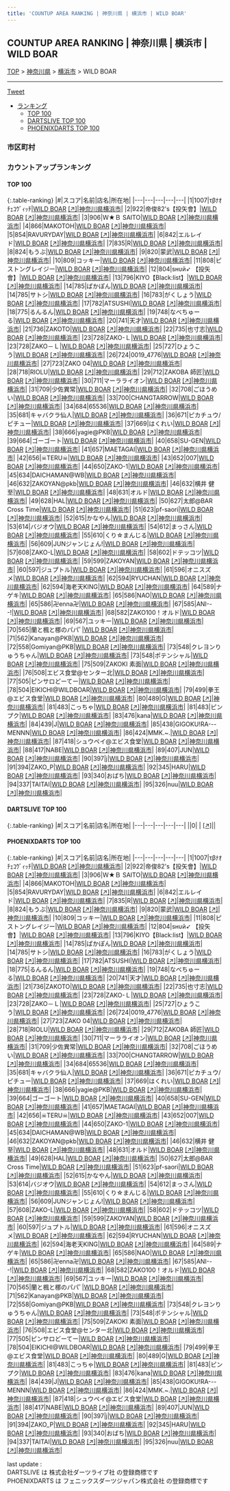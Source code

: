 ```yaml
---
title: 'COUNTUP AREA RANKING | 神奈川県 | 横浜市 | WILD BOAR'
---
```

## COUNTUP AREA RANKING | 神奈川県 | 横浜市 | WILD BOAR

[TOP](/darts/rank/) > [神奈川県](/darts/rank/神奈川県/) > [横浜市](/darts/rank/神奈川県/横浜市/) > WILD BOAR

___

<a href="https://twitter.com/share?ref_src=twsrc%5Etfw" data-text="COUNTUP AREA RANKING | 神奈川県横浜市WILD BOAR" class="twitter-share-button" data-hashtags="DARTSLIVE,PHOENIXDARTS,darts,ダーツ" data-show-count="false">Tweet</a>

* [ランキング](#カウントアップランキング)
    * [TOP 100](#top-100)
    * [DARTSLIVE TOP 100](#dartslive-top-100)
    * [PHOENIXDARTS TOP 100](#phoenixdarts-top-100)

### 市区町村

<ul>

</ul>

### カウントアップランキング

#### TOP 100



{:.table-ranking}
|#|スコア|名前|店名|所在地|
|---|---|---|---|---|
|1|1007|<span class="rank-name-pd">τβﾅｵﾁｪｺｳﾞｨｯﾁ</span>|<a href="/darts/rank/shops/9605.html">WILD BOAR</a> <a href="https://vs.phoenixdarts.com/jp/shop/shopDetailInfo/s_9605?s_seq=9605">[↗]</a>|<a href="/darts/rank/神奈川県/横浜市">神奈川県横浜市</a>|
|2|922|<span class="rank-name-pd">帝俊82&#x27;s【投矢會】</span>|<a href="/darts/rank/shops/9605.html">WILD BOAR</a> <a href="https://vs.phoenixdarts.com/jp/shop/shopDetailInfo/s_9605?s_seq=9605">[↗]</a>|<a href="/darts/rank/神奈川県/横浜市">神奈川県横浜市</a>|
|3|906|<span class="rank-name-pd">Ｗ★Ｂ   SAITO</span>|<a href="/darts/rank/shops/9605.html">WILD BOAR</a> <a href="https://vs.phoenixdarts.com/jp/shop/shopDetailInfo/s_9605?s_seq=9605">[↗]</a>|<a href="/darts/rank/神奈川県/横浜市">神奈川県横浜市</a>|
|4|866|<span class="rank-name-pd">MAKOTOH</span>|<a href="/darts/rank/shops/9605.html">WILD BOAR</a> <a href="https://vs.phoenixdarts.com/jp/shop/shopDetailInfo/s_9605?s_seq=9605">[↗]</a>|<a href="/darts/rank/神奈川県/横浜市">神奈川県横浜市</a>|
|5|854|<span class="rank-name-pd">RAVURYDAY</span>|<a href="/darts/rank/shops/9605.html">WILD BOAR</a> <a href="https://vs.phoenixdarts.com/jp/shop/shopDetailInfo/s_9605?s_seq=9605">[↗]</a>|<a href="/darts/rank/神奈川県/横浜市">神奈川県横浜市</a>|
|6|842|<span class="rank-name-pd">エルレイド</span>|<a href="/darts/rank/shops/9605.html">WILD BOAR</a> <a href="https://vs.phoenixdarts.com/jp/shop/shopDetailInfo/s_9605?s_seq=9605">[↗]</a>|<a href="/darts/rank/神奈川県/横浜市">神奈川県横浜市</a>|
|7|835|<span class="rank-name-pd">R</span>|<a href="/darts/rank/shops/9605.html">WILD BOAR</a> <a href="https://vs.phoenixdarts.com/jp/shop/shopDetailInfo/s_9605?s_seq=9605">[↗]</a>|<a href="/darts/rank/神奈川県/横浜市">神奈川県横浜市</a>|
|8|824|<span class="rank-name-pd">もうぶ</span>|<a href="/darts/rank/shops/9605.html">WILD BOAR</a> <a href="https://vs.phoenixdarts.com/jp/shop/shopDetailInfo/s_9605?s_seq=9605">[↗]</a>|<a href="/darts/rank/神奈川県/横浜市">神奈川県横浜市</a>|
|9|820|<span class="rank-name-pd">蒙武</span>|<a href="/darts/rank/shops/9605.html">WILD BOAR</a> <a href="https://vs.phoenixdarts.com/jp/shop/shopDetailInfo/s_9605?s_seq=9605">[↗]</a>|<a href="/darts/rank/神奈川県/横浜市">神奈川県横浜市</a>|
|10|809|<span class="rank-name-pd">コッキー</span>|<a href="/darts/rank/shops/9605.html">WILD BOAR</a> <a href="https://vs.phoenixdarts.com/jp/shop/shopDetailInfo/s_9605?s_seq=9605">[↗]</a>|<a href="/darts/rank/神奈川県/横浜市">神奈川県横浜市</a>|
|11|808|<span class="rank-name-pd">ピストングレイジー</span>|<a href="/darts/rank/shops/9605.html">WILD BOAR</a> <a href="https://vs.phoenixdarts.com/jp/shop/shopDetailInfo/s_9605?s_seq=9605">[↗]</a>|<a href="/darts/rank/神奈川県/横浜市">神奈川県横浜市</a>|
|12|804|<span class="rank-name-pd">sнυй➶ 【投矢會】</span>|<a href="/darts/rank/shops/9605.html">WILD BOAR</a> <a href="https://vs.phoenixdarts.com/jp/shop/shopDetailInfo/s_9605?s_seq=9605">[↗]</a>|<a href="/darts/rank/神奈川県/横浜市">神奈川県横浜市</a>|
|13|796|<span class="rank-name-pd">KIYO【Black:list】</span>|<a href="/darts/rank/shops/9605.html">WILD BOAR</a> <a href="https://vs.phoenixdarts.com/jp/shop/shopDetailInfo/s_9605?s_seq=9605">[↗]</a>|<a href="/darts/rank/神奈川県/横浜市">神奈川県横浜市</a>|
|14|785|<span class="rank-name-pd">ぱかぽん</span>|<a href="/darts/rank/shops/9605.html">WILD BOAR</a> <a href="https://vs.phoenixdarts.com/jp/shop/shopDetailInfo/s_9605?s_seq=9605">[↗]</a>|<a href="/darts/rank/神奈川県/横浜市">神奈川県横浜市</a>|
|14|785|<span class="rank-name-pd">サトシ</span>|<a href="/darts/rank/shops/9605.html">WILD BOAR</a> <a href="https://vs.phoenixdarts.com/jp/shop/shopDetailInfo/s_9605?s_seq=9605">[↗]</a>|<a href="/darts/rank/神奈川県/横浜市">神奈川県横浜市</a>|
|16|783|<span class="rank-name-pd">がくしょう</span>|<a href="/darts/rank/shops/9605.html">WILD BOAR</a> <a href="https://vs.phoenixdarts.com/jp/shop/shopDetailInfo/s_9605?s_seq=9605">[↗]</a>|<a href="/darts/rank/神奈川県/横浜市">神奈川県横浜市</a>|
|17|782|<span class="rank-name-pd">ATSUSHI</span>|<a href="/darts/rank/shops/9605.html">WILD BOAR</a> <a href="https://vs.phoenixdarts.com/jp/shop/shopDetailInfo/s_9605?s_seq=9605">[↗]</a>|<a href="/darts/rank/神奈川県/横浜市">神奈川県横浜市</a>|
|18|775|<span class="rank-name-pd">るんるん</span>|<a href="/darts/rank/shops/9605.html">WILD BOAR</a> <a href="https://vs.phoenixdarts.com/jp/shop/shopDetailInfo/s_9605?s_seq=9605">[↗]</a>|<a href="/darts/rank/神奈川県/横浜市">神奈川県横浜市</a>|
|19|748|<span class="rank-name-pd">なべちゅーる</span>|<a href="/darts/rank/shops/9605.html">WILD BOAR</a> <a href="https://vs.phoenixdarts.com/jp/shop/shopDetailInfo/s_9605?s_seq=9605">[↗]</a>|<a href="/darts/rank/神奈川県/横浜市">神奈川県横浜市</a>|
|20|741|<span class="rank-name-pd">天才</span>|<a href="/darts/rank/shops/9605.html">WILD BOAR</a> <a href="https://vs.phoenixdarts.com/jp/shop/shopDetailInfo/s_9605?s_seq=9605">[↗]</a>|<a href="/darts/rank/神奈川県/横浜市">神奈川県横浜市</a>|
|21|736|<span class="rank-name-pd">ZAKOTO</span>|<a href="/darts/rank/shops/9605.html">WILD BOAR</a> <a href="https://vs.phoenixdarts.com/jp/shop/shopDetailInfo/s_9605?s_seq=9605">[↗]</a>|<a href="/darts/rank/神奈川県/横浜市">神奈川県横浜市</a>|
|22|735|<span class="rank-name-pd">也寸志</span>|<a href="/darts/rank/shops/9605.html">WILD BOAR</a> <a href="https://vs.phoenixdarts.com/jp/shop/shopDetailInfo/s_9605?s_seq=9605">[↗]</a>|<a href="/darts/rank/神奈川県/横浜市">神奈川県横浜市</a>|
|23|728|<span class="rank-name-pd">ZAKO-Ｌ</span>|<a href="/darts/rank/shops/9605.html">WILD BOAR</a> <a href="https://vs.phoenixdarts.com/jp/shop/shopDetailInfo/s_9605?s_seq=9605">[↗]</a>|<a href="/darts/rank/神奈川県/横浜市">神奈川県横浜市</a>|
|23|728|<span class="rank-name-pd">ZAKO－Ｌ</span>|<a href="/darts/rank/shops/9605.html">WILD BOAR</a> <a href="https://vs.phoenixdarts.com/jp/shop/shopDetailInfo/s_9605?s_seq=9605">[↗]</a>|<a href="/darts/rank/神奈川県/横浜市">神奈川県横浜市</a>|
|25|727|<span class="rank-name-pd">ひょうこう</span>|<a href="/darts/rank/shops/9605.html">WILD BOAR</a> <a href="https://vs.phoenixdarts.com/jp/shop/shopDetailInfo/s_9605?s_seq=9605">[↗]</a>|<a href="/darts/rank/神奈川県/横浜市">神奈川県横浜市</a>|
|26|724|<span class="rank-name-pd">0019_4776</span>|<a href="/darts/rank/shops/9605.html">WILD BOAR</a> <a href="https://vs.phoenixdarts.com/jp/shop/shopDetailInfo/s_9605?s_seq=9605">[↗]</a>|<a href="/darts/rank/神奈川県/横浜市">神奈川県横浜市</a>|
|27|723|<span class="rank-name-pd">ZAKO 04</span>|<a href="/darts/rank/shops/9605.html">WILD BOAR</a> <a href="https://vs.phoenixdarts.com/jp/shop/shopDetailInfo/s_9605?s_seq=9605">[↗]</a>|<a href="/darts/rank/神奈川県/横浜市">神奈川県横浜市</a>|
|28|718|<span class="rank-name-pd">RIOLU</span>|<a href="/darts/rank/shops/9605.html">WILD BOAR</a> <a href="https://vs.phoenixdarts.com/jp/shop/shopDetailInfo/s_9605?s_seq=9605">[↗]</a>|<a href="/darts/rank/神奈川県/横浜市">神奈川県横浜市</a>|
|29|712|<span class="rank-name-pd">ZAKOBA 師匠</span>|<a href="/darts/rank/shops/9605.html">WILD BOAR</a> <a href="https://vs.phoenixdarts.com/jp/shop/shopDetailInfo/s_9605?s_seq=9605">[↗]</a>|<a href="/darts/rank/神奈川県/横浜市">神奈川県横浜市</a>|
|30|711|<span class="rank-name-pd">マーラライオン</span>|<a href="/darts/rank/shops/9605.html">WILD BOAR</a> <a href="https://vs.phoenixdarts.com/jp/shop/shopDetailInfo/s_9605?s_seq=9605">[↗]</a>|<a href="/darts/rank/神奈川県/横浜市">神奈川県横浜市</a>|
|31|709|<span class="rank-name-pd">少佐異常</span>|<a href="/darts/rank/shops/9605.html">WILD BOAR</a> <a href="https://vs.phoenixdarts.com/jp/shop/shopDetailInfo/s_9605?s_seq=9605">[↗]</a>|<a href="/darts/rank/神奈川県/横浜市">神奈川県横浜市</a>|
|32|708|<span class="rank-name-pd">ごほうめい</span>|<a href="/darts/rank/shops/9605.html">WILD BOAR</a> <a href="https://vs.phoenixdarts.com/jp/shop/shopDetailInfo/s_9605?s_seq=9605">[↗]</a>|<a href="/darts/rank/神奈川県/横浜市">神奈川県横浜市</a>|
|33|700|<span class="rank-name-pd">CHANGTARROW</span>|<a href="/darts/rank/shops/9605.html">WILD BOAR</a> <a href="https://vs.phoenixdarts.com/jp/shop/shopDetailInfo/s_9605?s_seq=9605">[↗]</a>|<a href="/darts/rank/神奈川県/横浜市">神奈川県横浜市</a>|
|34|684|<span class="rank-name-pd">65536</span>|<a href="/darts/rank/shops/9605.html">WILD BOAR</a> <a href="https://vs.phoenixdarts.com/jp/shop/shopDetailInfo/s_9605?s_seq=9605">[↗]</a>|<a href="/darts/rank/神奈川県/横浜市">神奈川県横浜市</a>|
|35|681|<span class="rank-name-pd">キャバクラ仙人</span>|<a href="/darts/rank/shops/9605.html">WILD BOAR</a> <a href="https://vs.phoenixdarts.com/jp/shop/shopDetailInfo/s_9605?s_seq=9605">[↗]</a>|<a href="/darts/rank/神奈川県/横浜市">神奈川県横浜市</a>|
|36|671|<span class="rank-name-pd">ピカチュウ/ピチュー</span>|<a href="/darts/rank/shops/9605.html">WILD BOAR</a> <a href="https://vs.phoenixdarts.com/jp/shop/shopDetailInfo/s_9605?s_seq=9605">[↗]</a>|<a href="/darts/rank/神奈川県/横浜市">神奈川県横浜市</a>|
|37|669|<span class="rank-name-pd">はくれい</span>|<a href="/darts/rank/shops/9605.html">WILD BOAR</a> <a href="https://vs.phoenixdarts.com/jp/shop/shopDetailInfo/s_9605?s_seq=9605">[↗]</a>|<a href="/darts/rank/神奈川県/横浜市">神奈川県横浜市</a>|
|38|666|<span class="rank-name-pd">yagie@PKB</span>|<a href="/darts/rank/shops/9605.html">WILD BOAR</a> <a href="https://vs.phoenixdarts.com/jp/shop/shopDetailInfo/s_9605?s_seq=9605">[↗]</a>|<a href="/darts/rank/神奈川県/横浜市">神奈川県横浜市</a>|
|39|664|<span class="rank-name-pd">ゴーゴート</span>|<a href="/darts/rank/shops/9605.html">WILD BOAR</a> <a href="https://vs.phoenixdarts.com/jp/shop/shopDetailInfo/s_9605?s_seq=9605">[↗]</a>|<a href="/darts/rank/神奈川県/横浜市">神奈川県横浜市</a>|
|40|658|<span class="rank-name-pd">SU-GEN</span>|<a href="/darts/rank/shops/9605.html">WILD BOAR</a> <a href="https://vs.phoenixdarts.com/jp/shop/shopDetailInfo/s_9605?s_seq=9605">[↗]</a>|<a href="/darts/rank/神奈川県/横浜市">神奈川県横浜市</a>|
|41|657|<span class="rank-name-pd">MAETAGAI</span>|<a href="/darts/rank/shops/9605.html">WILD BOAR</a> <a href="https://vs.phoenixdarts.com/jp/shop/shopDetailInfo/s_9605?s_seq=9605">[↗]</a>|<a href="/darts/rank/神奈川県/横浜市">神奈川県横浜市</a>|
|42|656|<span class="rank-name-pd">☠TERU☠</span>|<a href="/darts/rank/shops/9605.html">WILD BOAR</a> <a href="https://vs.phoenixdarts.com/jp/shop/shopDetailInfo/s_9605?s_seq=9605">[↗]</a>|<a href="/darts/rank/神奈川県/横浜市">神奈川県横浜市</a>|
|43|652|<span class="rank-name-pd">007</span>|<a href="/darts/rank/shops/9605.html">WILD BOAR</a> <a href="https://vs.phoenixdarts.com/jp/shop/shopDetailInfo/s_9605?s_seq=9605">[↗]</a>|<a href="/darts/rank/神奈川県/横浜市">神奈川県横浜市</a>|
|44|650|<span class="rank-name-pd">ZAKO-1</span>|<a href="/darts/rank/shops/9605.html">WILD BOAR</a> <a href="https://vs.phoenixdarts.com/jp/shop/shopDetailInfo/s_9605?s_seq=9605">[↗]</a>|<a href="/darts/rank/神奈川県/横浜市">神奈川県横浜市</a>|
|45|634|<span class="rank-name-pd">DAICHAMAN@WB</span>|<a href="/darts/rank/shops/9605.html">WILD BOAR</a> <a href="https://vs.phoenixdarts.com/jp/shop/shopDetailInfo/s_9605?s_seq=9605">[↗]</a>|<a href="/darts/rank/神奈川県/横浜市">神奈川県横浜市</a>|
|46|632|<span class="rank-name-pd">ZAKOYAN@pkb</span>|<a href="/darts/rank/shops/9605.html">WILD BOAR</a> <a href="https://vs.phoenixdarts.com/jp/shop/shopDetailInfo/s_9605?s_seq=9605">[↗]</a>|<a href="/darts/rank/神奈川県/横浜市">神奈川県横浜市</a>|
|46|632|<span class="rank-name-pd"><span class="pro-icon-pd"></span>横井 健至</span>|<a href="/darts/rank/shops/9605.html">WILD BOAR</a> <a href="https://vs.phoenixdarts.com/jp/shop/shopDetailInfo/s_9605?s_seq=9605">[↗]</a>|<a href="/darts/rank/神奈川県/横浜市">神奈川県横浜市</a>|
|48|631|<span class="rank-name-pd">オルド</span>|<a href="/darts/rank/shops/9605.html">WILD BOAR</a> <a href="https://vs.phoenixdarts.com/jp/shop/shopDetailInfo/s_9605?s_seq=9605">[↗]</a>|<a href="/darts/rank/神奈川県/横浜市">神奈川県横浜市</a>|
|49|628|<span class="rank-name-pd">HAL</span>|<a href="/darts/rank/shops/9605.html">WILD BOAR</a> <a href="https://vs.phoenixdarts.com/jp/shop/shopDetailInfo/s_9605?s_seq=9605">[↗]</a>|<a href="/darts/rank/神奈川県/横浜市">神奈川県横浜市</a>|
|50|627|<span class="rank-name-pd">太郎@BAR Cross Time</span>|<a href="/darts/rank/shops/9605.html">WILD BOAR</a> <a href="https://vs.phoenixdarts.com/jp/shop/shopDetailInfo/s_9605?s_seq=9605">[↗]</a>|<a href="/darts/rank/神奈川県/横浜市">神奈川県横浜市</a>|
|51|623|<span class="rank-name-pd">pf-saori</span>|<a href="/darts/rank/shops/9605.html">WILD BOAR</a> <a href="https://vs.phoenixdarts.com/jp/shop/shopDetailInfo/s_9605?s_seq=9605">[↗]</a>|<a href="/darts/rank/神奈川県/横浜市">神奈川県横浜市</a>|
|52|615|<span class="rank-name-pd">かなやん</span>|<a href="/darts/rank/shops/9605.html">WILD BOAR</a> <a href="https://vs.phoenixdarts.com/jp/shop/shopDetailInfo/s_9605?s_seq=9605">[↗]</a>|<a href="/darts/rank/神奈川県/横浜市">神奈川県横浜市</a>|
|53|614|<span class="rank-name-pd">バジオウ</span>|<a href="/darts/rank/shops/9605.html">WILD BOAR</a> <a href="https://vs.phoenixdarts.com/jp/shop/shopDetailInfo/s_9605?s_seq=9605">[↗]</a>|<a href="/darts/rank/神奈川県/横浜市">神奈川県横浜市</a>|
|54|612|<span class="rank-name-pd">まっさん</span>|<a href="/darts/rank/shops/9605.html">WILD BOAR</a> <a href="https://vs.phoenixdarts.com/jp/shop/shopDetailInfo/s_9605?s_seq=9605">[↗]</a>|<a href="/darts/rank/神奈川県/横浜市">神奈川県横浜市</a>|
|55|610|<span class="rank-name-pd">くり☆まんじる</span>|<a href="/darts/rank/shops/9605.html">WILD BOAR</a> <a href="https://vs.phoenixdarts.com/jp/shop/shopDetailInfo/s_9605?s_seq=9605">[↗]</a>|<a href="/darts/rank/神奈川県/横浜市">神奈川県横浜市</a>|
|56|609|<span class="rank-name-pd">JUNジャンじょん!</span>|<a href="/darts/rank/shops/9605.html">WILD BOAR</a> <a href="https://vs.phoenixdarts.com/jp/shop/shopDetailInfo/s_9605?s_seq=9605">[↗]</a>|<a href="/darts/rank/神奈川県/横浜市">神奈川県横浜市</a>|
|57|608|<span class="rank-name-pd">ZAKO-L</span>|<a href="/darts/rank/shops/9605.html">WILD BOAR</a> <a href="https://vs.phoenixdarts.com/jp/shop/shopDetailInfo/s_9605?s_seq=9605">[↗]</a>|<a href="/darts/rank/神奈川県/横浜市">神奈川県横浜市</a>|
|58|602|<span class="rank-name-pd">ドテッコツ</span>|<a href="/darts/rank/shops/9605.html">WILD BOAR</a> <a href="https://vs.phoenixdarts.com/jp/shop/shopDetailInfo/s_9605?s_seq=9605">[↗]</a>|<a href="/darts/rank/神奈川県/横浜市">神奈川県横浜市</a>|
|59|599|<span class="rank-name-pd">ZAKOYAN</span>|<a href="/darts/rank/shops/9605.html">WILD BOAR</a> <a href="https://vs.phoenixdarts.com/jp/shop/shopDetailInfo/s_9605?s_seq=9605">[↗]</a>|<a href="/darts/rank/神奈川県/横浜市">神奈川県横浜市</a>|
|60|597|<span class="rank-name-pd">ジュプトル</span>|<a href="/darts/rank/shops/9605.html">WILD BOAR</a> <a href="https://vs.phoenixdarts.com/jp/shop/shopDetailInfo/s_9605?s_seq=9605">[↗]</a>|<a href="/darts/rank/神奈川県/横浜市">神奈川県横浜市</a>|
|61|596|<span class="rank-name-pd">オニスズメ</span>|<a href="/darts/rank/shops/9605.html">WILD BOAR</a> <a href="https://vs.phoenixdarts.com/jp/shop/shopDetailInfo/s_9605?s_seq=9605">[↗]</a>|<a href="/darts/rank/神奈川県/横浜市">神奈川県横浜市</a>|
|62|594|<span class="rank-name-pd">RYUCHAN</span>|<a href="/darts/rank/shops/9605.html">WILD BOAR</a> <a href="https://vs.phoenixdarts.com/jp/shop/shopDetailInfo/s_9605?s_seq=9605">[↗]</a>|<a href="/darts/rank/神奈川県/横浜市">神奈川県横浜市</a>|
|62|594|<span class="rank-name-pd">海老天KING</span>|<a href="/darts/rank/shops/9605.html">WILD BOAR</a> <a href="https://vs.phoenixdarts.com/jp/shop/shopDetailInfo/s_9605?s_seq=9605">[↗]</a>|<a href="/darts/rank/神奈川県/横浜市">神奈川県横浜市</a>|
|64|589|<span class="rank-name-pd">ナゲキ</span>|<a href="/darts/rank/shops/9605.html">WILD BOAR</a> <a href="https://vs.phoenixdarts.com/jp/shop/shopDetailInfo/s_9605?s_seq=9605">[↗]</a>|<a href="/darts/rank/神奈川県/横浜市">神奈川県横浜市</a>|
|65|586|<span class="rank-name-pd">NAO</span>|<a href="/darts/rank/shops/9605.html">WILD BOAR</a> <a href="https://vs.phoenixdarts.com/jp/shop/shopDetailInfo/s_9605?s_seq=9605">[↗]</a>|<a href="/darts/rank/神奈川県/横浜市">神奈川県横浜市</a>|
|65|586|<span class="rank-name-pd">卍enna卍</span>|<a href="/darts/rank/shops/9605.html">WILD BOAR</a> <a href="https://vs.phoenixdarts.com/jp/shop/shopDetailInfo/s_9605?s_seq=9605">[↗]</a>|<a href="/darts/rank/神奈川県/横浜市">神奈川県横浜市</a>|
|67|585|<span class="rank-name-pd">ANI---!</span>|<a href="/darts/rank/shops/9605.html">WILD BOAR</a> <a href="https://vs.phoenixdarts.com/jp/shop/shopDetailInfo/s_9605?s_seq=9605">[↗]</a>|<a href="/darts/rank/神奈川県/横浜市">神奈川県横浜市</a>|
|68|582|<span class="rank-name-pd">ZAKO100！オルド</span>|<a href="/darts/rank/shops/9605.html">WILD BOAR</a> <a href="https://vs.phoenixdarts.com/jp/shop/shopDetailInfo/s_9605?s_seq=9605">[↗]</a>|<a href="/darts/rank/神奈川県/横浜市">神奈川県横浜市</a>|
|69|567|<span class="rank-name-pd">ユッキー</span>|<a href="/darts/rank/shops/9605.html">WILD BOAR</a> <a href="https://vs.phoenixdarts.com/jp/shop/shopDetailInfo/s_9605?s_seq=9605">[↗]</a>|<a href="/darts/rank/神奈川県/横浜市">神奈川県横浜市</a>|
|70|565|<span class="rank-name-pd">蘭と楓と梛のパパﾟ</span>|<a href="/darts/rank/shops/9605.html">WILD BOAR</a> <a href="https://vs.phoenixdarts.com/jp/shop/shopDetailInfo/s_9605?s_seq=9605">[↗]</a>|<a href="/darts/rank/神奈川県/横浜市">神奈川県横浜市</a>|
|71|562|<span class="rank-name-pd">Kanayan@PKB</span>|<a href="/darts/rank/shops/9605.html">WILD BOAR</a> <a href="https://vs.phoenixdarts.com/jp/shop/shopDetailInfo/s_9605?s_seq=9605">[↗]</a>|<a href="/darts/rank/神奈川県/横浜市">神奈川県横浜市</a>|
|72|558|<span class="rank-name-pd">Gomiyan@PKB</span>|<a href="/darts/rank/shops/9605.html">WILD BOAR</a> <a href="https://vs.phoenixdarts.com/jp/shop/shopDetailInfo/s_9605?s_seq=9605">[↗]</a>|<a href="/darts/rank/神奈川県/横浜市">神奈川県横浜市</a>|
|73|548|<span class="rank-name-pd">クレヨンりゅうちゃん</span>|<a href="/darts/rank/shops/9605.html">WILD BOAR</a> <a href="https://vs.phoenixdarts.com/jp/shop/shopDetailInfo/s_9605?s_seq=9605">[↗]</a>|<a href="/darts/rank/神奈川県/横浜市">神奈川県横浜市</a>|
|73|548|<span class="rank-name-pd">ポテンシャル</span>|<a href="/darts/rank/shops/9605.html">WILD BOAR</a> <a href="https://vs.phoenixdarts.com/jp/shop/shopDetailInfo/s_9605?s_seq=9605">[↗]</a>|<a href="/darts/rank/神奈川県/横浜市">神奈川県横浜市</a>|
|75|509|<span class="rank-name-pd">ZAKOKI  素面</span>|<a href="/darts/rank/shops/9605.html">WILD BOAR</a> <a href="https://vs.phoenixdarts.com/jp/shop/shopDetailInfo/s_9605?s_seq=9605">[↗]</a>|<a href="/darts/rank/神奈川県/横浜市">神奈川県横浜市</a>|
|76|508|<span class="rank-name-pd">エビス食堂@センター北</span>|<a href="/darts/rank/shops/9605.html">WILD BOAR</a> <a href="https://vs.phoenixdarts.com/jp/shop/shopDetailInfo/s_9605?s_seq=9605">[↗]</a>|<a href="/darts/rank/神奈川県/横浜市">神奈川県横浜市</a>|
|77|505|<span class="rank-name-pd">ピンサロどーてー</span>|<a href="/darts/rank/shops/9605.html">WILD BOAR</a> <a href="https://vs.phoenixdarts.com/jp/shop/shopDetailInfo/s_9605?s_seq=9605">[↗]</a>|<a href="/darts/rank/神奈川県/横浜市">神奈川県横浜市</a>|
|78|504|<span class="rank-name-pd">EIKICHI@WILDBOAR</span>|<a href="/darts/rank/shops/9605.html">WILD BOAR</a> <a href="https://vs.phoenixdarts.com/jp/shop/shopDetailInfo/s_9605?s_seq=9605">[↗]</a>|<a href="/darts/rank/神奈川県/横浜市">神奈川県横浜市</a>|
|79|499|<span class="rank-name-pd">拳王@エビス食堂</span>|<a href="/darts/rank/shops/9605.html">WILD BOAR</a> <a href="https://vs.phoenixdarts.com/jp/shop/shopDetailInfo/s_9605?s_seq=9605">[↗]</a>|<a href="/darts/rank/神奈川県/横浜市">神奈川県横浜市</a>|
|80|489|<span class="rank-name-pd">G</span>|<a href="/darts/rank/shops/9605.html">WILD BOAR</a> <a href="https://vs.phoenixdarts.com/jp/shop/shopDetailInfo/s_9605?s_seq=9605">[↗]</a>|<a href="/darts/rank/神奈川県/横浜市">神奈川県横浜市</a>|
|81|483|<span class="rank-name-pd">こっちゃ</span>|<a href="/darts/rank/shops/9605.html">WILD BOAR</a> <a href="https://vs.phoenixdarts.com/jp/shop/shopDetailInfo/s_9605?s_seq=9605">[↗]</a>|<a href="/darts/rank/神奈川県/横浜市">神奈川県横浜市</a>|
|81|483|<span class="rank-name-pd">ピンプク</span>|<a href="/darts/rank/shops/9605.html">WILD BOAR</a> <a href="https://vs.phoenixdarts.com/jp/shop/shopDetailInfo/s_9605?s_seq=9605">[↗]</a>|<a href="/darts/rank/神奈川県/横浜市">神奈川県横浜市</a>|
|83|476|<span class="rank-name-pd">kana</span>|<a href="/darts/rank/shops/9605.html">WILD BOAR</a> <a href="https://vs.phoenixdarts.com/jp/shop/shopDetailInfo/s_9605?s_seq=9605">[↗]</a>|<a href="/darts/rank/神奈川県/横浜市">神奈川県横浜市</a>|
|84|439|<span class="rank-name-pd">J</span>|<a href="/darts/rank/shops/9605.html">WILD BOAR</a> <a href="https://vs.phoenixdarts.com/jp/shop/shopDetailInfo/s_9605?s_seq=9605">[↗]</a>|<a href="/darts/rank/神奈川県/横浜市">神奈川県横浜市</a>|
|85|438|<span class="rank-name-pd">GIGOKU!RA---MENNN</span>|<a href="/darts/rank/shops/9605.html">WILD BOAR</a> <a href="https://vs.phoenixdarts.com/jp/shop/shopDetailInfo/s_9605?s_seq=9605">[↗]</a>|<a href="/darts/rank/神奈川県/横浜市">神奈川県横浜市</a>|
|86|424|<span class="rank-name-pd">MMK.~.</span>|<a href="/darts/rank/shops/9605.html">WILD BOAR</a> <a href="https://vs.phoenixdarts.com/jp/shop/shopDetailInfo/s_9605?s_seq=9605">[↗]</a>|<a href="/darts/rank/神奈川県/横浜市">神奈川県横浜市</a>|
|87|418|<span class="rank-name-pd">シュウペイ@エビス食堂</span>|<a href="/darts/rank/shops/9605.html">WILD BOAR</a> <a href="https://vs.phoenixdarts.com/jp/shop/shopDetailInfo/s_9605?s_seq=9605">[↗]</a>|<a href="/darts/rank/神奈川県/横浜市">神奈川県横浜市</a>|
|88|417|<span class="rank-name-pd">NABE</span>|<a href="/darts/rank/shops/9605.html">WILD BOAR</a> <a href="https://vs.phoenixdarts.com/jp/shop/shopDetailInfo/s_9605?s_seq=9605">[↗]</a>|<a href="/darts/rank/神奈川県/横浜市">神奈川県横浜市</a>|
|89|407|<span class="rank-name-pd">JUN</span>|<a href="/darts/rank/shops/9605.html">WILD BOAR</a> <a href="https://vs.phoenixdarts.com/jp/shop/shopDetailInfo/s_9605?s_seq=9605">[↗]</a>|<a href="/darts/rank/神奈川県/横浜市">神奈川県横浜市</a>|
|90|397|<span class="rank-name-pd">j</span>|<a href="/darts/rank/shops/9605.html">WILD BOAR</a> <a href="https://vs.phoenixdarts.com/jp/shop/shopDetailInfo/s_9605?s_seq=9605">[↗]</a>|<a href="/darts/rank/神奈川県/横浜市">神奈川県横浜市</a>|
|91|394|<span class="rank-name-pd">ZAKO_P</span>|<a href="/darts/rank/shops/9605.html">WILD BOAR</a> <a href="https://vs.phoenixdarts.com/jp/shop/shopDetailInfo/s_9605?s_seq=9605">[↗]</a>|<a href="/darts/rank/神奈川県/横浜市">神奈川県横浜市</a>|
|92|345|<span class="rank-name-pd">HARU</span>|<a href="/darts/rank/shops/9605.html">WILD BOAR</a> <a href="https://vs.phoenixdarts.com/jp/shop/shopDetailInfo/s_9605?s_seq=9605">[↗]</a>|<a href="/darts/rank/神奈川県/横浜市">神奈川県横浜市</a>|
|93|340|<span class="rank-name-pd">おばち</span>|<a href="/darts/rank/shops/9605.html">WILD BOAR</a> <a href="https://vs.phoenixdarts.com/jp/shop/shopDetailInfo/s_9605?s_seq=9605">[↗]</a>|<a href="/darts/rank/神奈川県/横浜市">神奈川県横浜市</a>|
|94|337|<span class="rank-name-pd">TAITAI</span>|<a href="/darts/rank/shops/9605.html">WILD BOAR</a> <a href="https://vs.phoenixdarts.com/jp/shop/shopDetailInfo/s_9605?s_seq=9605">[↗]</a>|<a href="/darts/rank/神奈川県/横浜市">神奈川県横浜市</a>|
|95|326|<span class="rank-name-pd">nuu</span>|<a href="/darts/rank/shops/9605.html">WILD BOAR</a> <a href="https://vs.phoenixdarts.com/jp/shop/shopDetailInfo/s_9605?s_seq=9605">[↗]</a>|<a href="/darts/rank/神奈川県/横浜市">神奈川県横浜市</a>|


#### DARTSLIVE TOP 100



{:.table-ranking}
|#|スコア|名前|店名|所在地|
|---|---|---|---|---|
||0|<span class="rank-name-dl"> </span>|<a href="/darts/rank/shops/.html"></a> <a href="">[↗]</a>|<a href="/darts/rank//"></a>|


#### PHOENIXDARTS TOP 100



{:.table-ranking}
|#|スコア|名前|店名|所在地|
|---|---|---|---|---|
|1|1007|<span class="rank-name-pd">τβﾅｵﾁｪｺｳﾞｨｯﾁ</span>|<a href="/darts/rank/shops/9605.html">WILD BOAR</a> <a href="https://vs.phoenixdarts.com/jp/shop/shopDetailInfo/s_9605?s_seq=9605">[↗]</a>|<a href="/darts/rank/神奈川県/横浜市">神奈川県横浜市</a>|
|2|922|<span class="rank-name-pd">帝俊82&#x27;s【投矢會】</span>|<a href="/darts/rank/shops/9605.html">WILD BOAR</a> <a href="https://vs.phoenixdarts.com/jp/shop/shopDetailInfo/s_9605?s_seq=9605">[↗]</a>|<a href="/darts/rank/神奈川県/横浜市">神奈川県横浜市</a>|
|3|906|<span class="rank-name-pd">Ｗ★Ｂ   SAITO</span>|<a href="/darts/rank/shops/9605.html">WILD BOAR</a> <a href="https://vs.phoenixdarts.com/jp/shop/shopDetailInfo/s_9605?s_seq=9605">[↗]</a>|<a href="/darts/rank/神奈川県/横浜市">神奈川県横浜市</a>|
|4|866|<span class="rank-name-pd">MAKOTOH</span>|<a href="/darts/rank/shops/9605.html">WILD BOAR</a> <a href="https://vs.phoenixdarts.com/jp/shop/shopDetailInfo/s_9605?s_seq=9605">[↗]</a>|<a href="/darts/rank/神奈川県/横浜市">神奈川県横浜市</a>|
|5|854|<span class="rank-name-pd">RAVURYDAY</span>|<a href="/darts/rank/shops/9605.html">WILD BOAR</a> <a href="https://vs.phoenixdarts.com/jp/shop/shopDetailInfo/s_9605?s_seq=9605">[↗]</a>|<a href="/darts/rank/神奈川県/横浜市">神奈川県横浜市</a>|
|6|842|<span class="rank-name-pd">エルレイド</span>|<a href="/darts/rank/shops/9605.html">WILD BOAR</a> <a href="https://vs.phoenixdarts.com/jp/shop/shopDetailInfo/s_9605?s_seq=9605">[↗]</a>|<a href="/darts/rank/神奈川県/横浜市">神奈川県横浜市</a>|
|7|835|<span class="rank-name-pd">R</span>|<a href="/darts/rank/shops/9605.html">WILD BOAR</a> <a href="https://vs.phoenixdarts.com/jp/shop/shopDetailInfo/s_9605?s_seq=9605">[↗]</a>|<a href="/darts/rank/神奈川県/横浜市">神奈川県横浜市</a>|
|8|824|<span class="rank-name-pd">もうぶ</span>|<a href="/darts/rank/shops/9605.html">WILD BOAR</a> <a href="https://vs.phoenixdarts.com/jp/shop/shopDetailInfo/s_9605?s_seq=9605">[↗]</a>|<a href="/darts/rank/神奈川県/横浜市">神奈川県横浜市</a>|
|9|820|<span class="rank-name-pd">蒙武</span>|<a href="/darts/rank/shops/9605.html">WILD BOAR</a> <a href="https://vs.phoenixdarts.com/jp/shop/shopDetailInfo/s_9605?s_seq=9605">[↗]</a>|<a href="/darts/rank/神奈川県/横浜市">神奈川県横浜市</a>|
|10|809|<span class="rank-name-pd">コッキー</span>|<a href="/darts/rank/shops/9605.html">WILD BOAR</a> <a href="https://vs.phoenixdarts.com/jp/shop/shopDetailInfo/s_9605?s_seq=9605">[↗]</a>|<a href="/darts/rank/神奈川県/横浜市">神奈川県横浜市</a>|
|11|808|<span class="rank-name-pd">ピストングレイジー</span>|<a href="/darts/rank/shops/9605.html">WILD BOAR</a> <a href="https://vs.phoenixdarts.com/jp/shop/shopDetailInfo/s_9605?s_seq=9605">[↗]</a>|<a href="/darts/rank/神奈川県/横浜市">神奈川県横浜市</a>|
|12|804|<span class="rank-name-pd">sнυй➶ 【投矢會】</span>|<a href="/darts/rank/shops/9605.html">WILD BOAR</a> <a href="https://vs.phoenixdarts.com/jp/shop/shopDetailInfo/s_9605?s_seq=9605">[↗]</a>|<a href="/darts/rank/神奈川県/横浜市">神奈川県横浜市</a>|
|13|796|<span class="rank-name-pd">KIYO【Black:list】</span>|<a href="/darts/rank/shops/9605.html">WILD BOAR</a> <a href="https://vs.phoenixdarts.com/jp/shop/shopDetailInfo/s_9605?s_seq=9605">[↗]</a>|<a href="/darts/rank/神奈川県/横浜市">神奈川県横浜市</a>|
|14|785|<span class="rank-name-pd">ぱかぽん</span>|<a href="/darts/rank/shops/9605.html">WILD BOAR</a> <a href="https://vs.phoenixdarts.com/jp/shop/shopDetailInfo/s_9605?s_seq=9605">[↗]</a>|<a href="/darts/rank/神奈川県/横浜市">神奈川県横浜市</a>|
|14|785|<span class="rank-name-pd">サトシ</span>|<a href="/darts/rank/shops/9605.html">WILD BOAR</a> <a href="https://vs.phoenixdarts.com/jp/shop/shopDetailInfo/s_9605?s_seq=9605">[↗]</a>|<a href="/darts/rank/神奈川県/横浜市">神奈川県横浜市</a>|
|16|783|<span class="rank-name-pd">がくしょう</span>|<a href="/darts/rank/shops/9605.html">WILD BOAR</a> <a href="https://vs.phoenixdarts.com/jp/shop/shopDetailInfo/s_9605?s_seq=9605">[↗]</a>|<a href="/darts/rank/神奈川県/横浜市">神奈川県横浜市</a>|
|17|782|<span class="rank-name-pd">ATSUSHI</span>|<a href="/darts/rank/shops/9605.html">WILD BOAR</a> <a href="https://vs.phoenixdarts.com/jp/shop/shopDetailInfo/s_9605?s_seq=9605">[↗]</a>|<a href="/darts/rank/神奈川県/横浜市">神奈川県横浜市</a>|
|18|775|<span class="rank-name-pd">るんるん</span>|<a href="/darts/rank/shops/9605.html">WILD BOAR</a> <a href="https://vs.phoenixdarts.com/jp/shop/shopDetailInfo/s_9605?s_seq=9605">[↗]</a>|<a href="/darts/rank/神奈川県/横浜市">神奈川県横浜市</a>|
|19|748|<span class="rank-name-pd">なべちゅーる</span>|<a href="/darts/rank/shops/9605.html">WILD BOAR</a> <a href="https://vs.phoenixdarts.com/jp/shop/shopDetailInfo/s_9605?s_seq=9605">[↗]</a>|<a href="/darts/rank/神奈川県/横浜市">神奈川県横浜市</a>|
|20|741|<span class="rank-name-pd">天才</span>|<a href="/darts/rank/shops/9605.html">WILD BOAR</a> <a href="https://vs.phoenixdarts.com/jp/shop/shopDetailInfo/s_9605?s_seq=9605">[↗]</a>|<a href="/darts/rank/神奈川県/横浜市">神奈川県横浜市</a>|
|21|736|<span class="rank-name-pd">ZAKOTO</span>|<a href="/darts/rank/shops/9605.html">WILD BOAR</a> <a href="https://vs.phoenixdarts.com/jp/shop/shopDetailInfo/s_9605?s_seq=9605">[↗]</a>|<a href="/darts/rank/神奈川県/横浜市">神奈川県横浜市</a>|
|22|735|<span class="rank-name-pd">也寸志</span>|<a href="/darts/rank/shops/9605.html">WILD BOAR</a> <a href="https://vs.phoenixdarts.com/jp/shop/shopDetailInfo/s_9605?s_seq=9605">[↗]</a>|<a href="/darts/rank/神奈川県/横浜市">神奈川県横浜市</a>|
|23|728|<span class="rank-name-pd">ZAKO-Ｌ</span>|<a href="/darts/rank/shops/9605.html">WILD BOAR</a> <a href="https://vs.phoenixdarts.com/jp/shop/shopDetailInfo/s_9605?s_seq=9605">[↗]</a>|<a href="/darts/rank/神奈川県/横浜市">神奈川県横浜市</a>|
|23|728|<span class="rank-name-pd">ZAKO－Ｌ</span>|<a href="/darts/rank/shops/9605.html">WILD BOAR</a> <a href="https://vs.phoenixdarts.com/jp/shop/shopDetailInfo/s_9605?s_seq=9605">[↗]</a>|<a href="/darts/rank/神奈川県/横浜市">神奈川県横浜市</a>|
|25|727|<span class="rank-name-pd">ひょうこう</span>|<a href="/darts/rank/shops/9605.html">WILD BOAR</a> <a href="https://vs.phoenixdarts.com/jp/shop/shopDetailInfo/s_9605?s_seq=9605">[↗]</a>|<a href="/darts/rank/神奈川県/横浜市">神奈川県横浜市</a>|
|26|724|<span class="rank-name-pd">0019_4776</span>|<a href="/darts/rank/shops/9605.html">WILD BOAR</a> <a href="https://vs.phoenixdarts.com/jp/shop/shopDetailInfo/s_9605?s_seq=9605">[↗]</a>|<a href="/darts/rank/神奈川県/横浜市">神奈川県横浜市</a>|
|27|723|<span class="rank-name-pd">ZAKO 04</span>|<a href="/darts/rank/shops/9605.html">WILD BOAR</a> <a href="https://vs.phoenixdarts.com/jp/shop/shopDetailInfo/s_9605?s_seq=9605">[↗]</a>|<a href="/darts/rank/神奈川県/横浜市">神奈川県横浜市</a>|
|28|718|<span class="rank-name-pd">RIOLU</span>|<a href="/darts/rank/shops/9605.html">WILD BOAR</a> <a href="https://vs.phoenixdarts.com/jp/shop/shopDetailInfo/s_9605?s_seq=9605">[↗]</a>|<a href="/darts/rank/神奈川県/横浜市">神奈川県横浜市</a>|
|29|712|<span class="rank-name-pd">ZAKOBA 師匠</span>|<a href="/darts/rank/shops/9605.html">WILD BOAR</a> <a href="https://vs.phoenixdarts.com/jp/shop/shopDetailInfo/s_9605?s_seq=9605">[↗]</a>|<a href="/darts/rank/神奈川県/横浜市">神奈川県横浜市</a>|
|30|711|<span class="rank-name-pd">マーラライオン</span>|<a href="/darts/rank/shops/9605.html">WILD BOAR</a> <a href="https://vs.phoenixdarts.com/jp/shop/shopDetailInfo/s_9605?s_seq=9605">[↗]</a>|<a href="/darts/rank/神奈川県/横浜市">神奈川県横浜市</a>|
|31|709|<span class="rank-name-pd">少佐異常</span>|<a href="/darts/rank/shops/9605.html">WILD BOAR</a> <a href="https://vs.phoenixdarts.com/jp/shop/shopDetailInfo/s_9605?s_seq=9605">[↗]</a>|<a href="/darts/rank/神奈川県/横浜市">神奈川県横浜市</a>|
|32|708|<span class="rank-name-pd">ごほうめい</span>|<a href="/darts/rank/shops/9605.html">WILD BOAR</a> <a href="https://vs.phoenixdarts.com/jp/shop/shopDetailInfo/s_9605?s_seq=9605">[↗]</a>|<a href="/darts/rank/神奈川県/横浜市">神奈川県横浜市</a>|
|33|700|<span class="rank-name-pd">CHANGTARROW</span>|<a href="/darts/rank/shops/9605.html">WILD BOAR</a> <a href="https://vs.phoenixdarts.com/jp/shop/shopDetailInfo/s_9605?s_seq=9605">[↗]</a>|<a href="/darts/rank/神奈川県/横浜市">神奈川県横浜市</a>|
|34|684|<span class="rank-name-pd">65536</span>|<a href="/darts/rank/shops/9605.html">WILD BOAR</a> <a href="https://vs.phoenixdarts.com/jp/shop/shopDetailInfo/s_9605?s_seq=9605">[↗]</a>|<a href="/darts/rank/神奈川県/横浜市">神奈川県横浜市</a>|
|35|681|<span class="rank-name-pd">キャバクラ仙人</span>|<a href="/darts/rank/shops/9605.html">WILD BOAR</a> <a href="https://vs.phoenixdarts.com/jp/shop/shopDetailInfo/s_9605?s_seq=9605">[↗]</a>|<a href="/darts/rank/神奈川県/横浜市">神奈川県横浜市</a>|
|36|671|<span class="rank-name-pd">ピカチュウ/ピチュー</span>|<a href="/darts/rank/shops/9605.html">WILD BOAR</a> <a href="https://vs.phoenixdarts.com/jp/shop/shopDetailInfo/s_9605?s_seq=9605">[↗]</a>|<a href="/darts/rank/神奈川県/横浜市">神奈川県横浜市</a>|
|37|669|<span class="rank-name-pd">はくれい</span>|<a href="/darts/rank/shops/9605.html">WILD BOAR</a> <a href="https://vs.phoenixdarts.com/jp/shop/shopDetailInfo/s_9605?s_seq=9605">[↗]</a>|<a href="/darts/rank/神奈川県/横浜市">神奈川県横浜市</a>|
|38|666|<span class="rank-name-pd">yagie@PKB</span>|<a href="/darts/rank/shops/9605.html">WILD BOAR</a> <a href="https://vs.phoenixdarts.com/jp/shop/shopDetailInfo/s_9605?s_seq=9605">[↗]</a>|<a href="/darts/rank/神奈川県/横浜市">神奈川県横浜市</a>|
|39|664|<span class="rank-name-pd">ゴーゴート</span>|<a href="/darts/rank/shops/9605.html">WILD BOAR</a> <a href="https://vs.phoenixdarts.com/jp/shop/shopDetailInfo/s_9605?s_seq=9605">[↗]</a>|<a href="/darts/rank/神奈川県/横浜市">神奈川県横浜市</a>|
|40|658|<span class="rank-name-pd">SU-GEN</span>|<a href="/darts/rank/shops/9605.html">WILD BOAR</a> <a href="https://vs.phoenixdarts.com/jp/shop/shopDetailInfo/s_9605?s_seq=9605">[↗]</a>|<a href="/darts/rank/神奈川県/横浜市">神奈川県横浜市</a>|
|41|657|<span class="rank-name-pd">MAETAGAI</span>|<a href="/darts/rank/shops/9605.html">WILD BOAR</a> <a href="https://vs.phoenixdarts.com/jp/shop/shopDetailInfo/s_9605?s_seq=9605">[↗]</a>|<a href="/darts/rank/神奈川県/横浜市">神奈川県横浜市</a>|
|42|656|<span class="rank-name-pd">☠TERU☠</span>|<a href="/darts/rank/shops/9605.html">WILD BOAR</a> <a href="https://vs.phoenixdarts.com/jp/shop/shopDetailInfo/s_9605?s_seq=9605">[↗]</a>|<a href="/darts/rank/神奈川県/横浜市">神奈川県横浜市</a>|
|43|652|<span class="rank-name-pd">007</span>|<a href="/darts/rank/shops/9605.html">WILD BOAR</a> <a href="https://vs.phoenixdarts.com/jp/shop/shopDetailInfo/s_9605?s_seq=9605">[↗]</a>|<a href="/darts/rank/神奈川県/横浜市">神奈川県横浜市</a>|
|44|650|<span class="rank-name-pd">ZAKO-1</span>|<a href="/darts/rank/shops/9605.html">WILD BOAR</a> <a href="https://vs.phoenixdarts.com/jp/shop/shopDetailInfo/s_9605?s_seq=9605">[↗]</a>|<a href="/darts/rank/神奈川県/横浜市">神奈川県横浜市</a>|
|45|634|<span class="rank-name-pd">DAICHAMAN@WB</span>|<a href="/darts/rank/shops/9605.html">WILD BOAR</a> <a href="https://vs.phoenixdarts.com/jp/shop/shopDetailInfo/s_9605?s_seq=9605">[↗]</a>|<a href="/darts/rank/神奈川県/横浜市">神奈川県横浜市</a>|
|46|632|<span class="rank-name-pd">ZAKOYAN@pkb</span>|<a href="/darts/rank/shops/9605.html">WILD BOAR</a> <a href="https://vs.phoenixdarts.com/jp/shop/shopDetailInfo/s_9605?s_seq=9605">[↗]</a>|<a href="/darts/rank/神奈川県/横浜市">神奈川県横浜市</a>|
|46|632|<span class="rank-name-pd"><span class="pro-icon-pd"></span>横井 健至</span>|<a href="/darts/rank/shops/9605.html">WILD BOAR</a> <a href="https://vs.phoenixdarts.com/jp/shop/shopDetailInfo/s_9605?s_seq=9605">[↗]</a>|<a href="/darts/rank/神奈川県/横浜市">神奈川県横浜市</a>|
|48|631|<span class="rank-name-pd">オルド</span>|<a href="/darts/rank/shops/9605.html">WILD BOAR</a> <a href="https://vs.phoenixdarts.com/jp/shop/shopDetailInfo/s_9605?s_seq=9605">[↗]</a>|<a href="/darts/rank/神奈川県/横浜市">神奈川県横浜市</a>|
|49|628|<span class="rank-name-pd">HAL</span>|<a href="/darts/rank/shops/9605.html">WILD BOAR</a> <a href="https://vs.phoenixdarts.com/jp/shop/shopDetailInfo/s_9605?s_seq=9605">[↗]</a>|<a href="/darts/rank/神奈川県/横浜市">神奈川県横浜市</a>|
|50|627|<span class="rank-name-pd">太郎@BAR Cross Time</span>|<a href="/darts/rank/shops/9605.html">WILD BOAR</a> <a href="https://vs.phoenixdarts.com/jp/shop/shopDetailInfo/s_9605?s_seq=9605">[↗]</a>|<a href="/darts/rank/神奈川県/横浜市">神奈川県横浜市</a>|
|51|623|<span class="rank-name-pd">pf-saori</span>|<a href="/darts/rank/shops/9605.html">WILD BOAR</a> <a href="https://vs.phoenixdarts.com/jp/shop/shopDetailInfo/s_9605?s_seq=9605">[↗]</a>|<a href="/darts/rank/神奈川県/横浜市">神奈川県横浜市</a>|
|52|615|<span class="rank-name-pd">かなやん</span>|<a href="/darts/rank/shops/9605.html">WILD BOAR</a> <a href="https://vs.phoenixdarts.com/jp/shop/shopDetailInfo/s_9605?s_seq=9605">[↗]</a>|<a href="/darts/rank/神奈川県/横浜市">神奈川県横浜市</a>|
|53|614|<span class="rank-name-pd">バジオウ</span>|<a href="/darts/rank/shops/9605.html">WILD BOAR</a> <a href="https://vs.phoenixdarts.com/jp/shop/shopDetailInfo/s_9605?s_seq=9605">[↗]</a>|<a href="/darts/rank/神奈川県/横浜市">神奈川県横浜市</a>|
|54|612|<span class="rank-name-pd">まっさん</span>|<a href="/darts/rank/shops/9605.html">WILD BOAR</a> <a href="https://vs.phoenixdarts.com/jp/shop/shopDetailInfo/s_9605?s_seq=9605">[↗]</a>|<a href="/darts/rank/神奈川県/横浜市">神奈川県横浜市</a>|
|55|610|<span class="rank-name-pd">くり☆まんじる</span>|<a href="/darts/rank/shops/9605.html">WILD BOAR</a> <a href="https://vs.phoenixdarts.com/jp/shop/shopDetailInfo/s_9605?s_seq=9605">[↗]</a>|<a href="/darts/rank/神奈川県/横浜市">神奈川県横浜市</a>|
|56|609|<span class="rank-name-pd">JUNジャンじょん!</span>|<a href="/darts/rank/shops/9605.html">WILD BOAR</a> <a href="https://vs.phoenixdarts.com/jp/shop/shopDetailInfo/s_9605?s_seq=9605">[↗]</a>|<a href="/darts/rank/神奈川県/横浜市">神奈川県横浜市</a>|
|57|608|<span class="rank-name-pd">ZAKO-L</span>|<a href="/darts/rank/shops/9605.html">WILD BOAR</a> <a href="https://vs.phoenixdarts.com/jp/shop/shopDetailInfo/s_9605?s_seq=9605">[↗]</a>|<a href="/darts/rank/神奈川県/横浜市">神奈川県横浜市</a>|
|58|602|<span class="rank-name-pd">ドテッコツ</span>|<a href="/darts/rank/shops/9605.html">WILD BOAR</a> <a href="https://vs.phoenixdarts.com/jp/shop/shopDetailInfo/s_9605?s_seq=9605">[↗]</a>|<a href="/darts/rank/神奈川県/横浜市">神奈川県横浜市</a>|
|59|599|<span class="rank-name-pd">ZAKOYAN</span>|<a href="/darts/rank/shops/9605.html">WILD BOAR</a> <a href="https://vs.phoenixdarts.com/jp/shop/shopDetailInfo/s_9605?s_seq=9605">[↗]</a>|<a href="/darts/rank/神奈川県/横浜市">神奈川県横浜市</a>|
|60|597|<span class="rank-name-pd">ジュプトル</span>|<a href="/darts/rank/shops/9605.html">WILD BOAR</a> <a href="https://vs.phoenixdarts.com/jp/shop/shopDetailInfo/s_9605?s_seq=9605">[↗]</a>|<a href="/darts/rank/神奈川県/横浜市">神奈川県横浜市</a>|
|61|596|<span class="rank-name-pd">オニスズメ</span>|<a href="/darts/rank/shops/9605.html">WILD BOAR</a> <a href="https://vs.phoenixdarts.com/jp/shop/shopDetailInfo/s_9605?s_seq=9605">[↗]</a>|<a href="/darts/rank/神奈川県/横浜市">神奈川県横浜市</a>|
|62|594|<span class="rank-name-pd">RYUCHAN</span>|<a href="/darts/rank/shops/9605.html">WILD BOAR</a> <a href="https://vs.phoenixdarts.com/jp/shop/shopDetailInfo/s_9605?s_seq=9605">[↗]</a>|<a href="/darts/rank/神奈川県/横浜市">神奈川県横浜市</a>|
|62|594|<span class="rank-name-pd">海老天KING</span>|<a href="/darts/rank/shops/9605.html">WILD BOAR</a> <a href="https://vs.phoenixdarts.com/jp/shop/shopDetailInfo/s_9605?s_seq=9605">[↗]</a>|<a href="/darts/rank/神奈川県/横浜市">神奈川県横浜市</a>|
|64|589|<span class="rank-name-pd">ナゲキ</span>|<a href="/darts/rank/shops/9605.html">WILD BOAR</a> <a href="https://vs.phoenixdarts.com/jp/shop/shopDetailInfo/s_9605?s_seq=9605">[↗]</a>|<a href="/darts/rank/神奈川県/横浜市">神奈川県横浜市</a>|
|65|586|<span class="rank-name-pd">NAO</span>|<a href="/darts/rank/shops/9605.html">WILD BOAR</a> <a href="https://vs.phoenixdarts.com/jp/shop/shopDetailInfo/s_9605?s_seq=9605">[↗]</a>|<a href="/darts/rank/神奈川県/横浜市">神奈川県横浜市</a>|
|65|586|<span class="rank-name-pd">卍enna卍</span>|<a href="/darts/rank/shops/9605.html">WILD BOAR</a> <a href="https://vs.phoenixdarts.com/jp/shop/shopDetailInfo/s_9605?s_seq=9605">[↗]</a>|<a href="/darts/rank/神奈川県/横浜市">神奈川県横浜市</a>|
|67|585|<span class="rank-name-pd">ANI---!</span>|<a href="/darts/rank/shops/9605.html">WILD BOAR</a> <a href="https://vs.phoenixdarts.com/jp/shop/shopDetailInfo/s_9605?s_seq=9605">[↗]</a>|<a href="/darts/rank/神奈川県/横浜市">神奈川県横浜市</a>|
|68|582|<span class="rank-name-pd">ZAKO100！オルド</span>|<a href="/darts/rank/shops/9605.html">WILD BOAR</a> <a href="https://vs.phoenixdarts.com/jp/shop/shopDetailInfo/s_9605?s_seq=9605">[↗]</a>|<a href="/darts/rank/神奈川県/横浜市">神奈川県横浜市</a>|
|69|567|<span class="rank-name-pd">ユッキー</span>|<a href="/darts/rank/shops/9605.html">WILD BOAR</a> <a href="https://vs.phoenixdarts.com/jp/shop/shopDetailInfo/s_9605?s_seq=9605">[↗]</a>|<a href="/darts/rank/神奈川県/横浜市">神奈川県横浜市</a>|
|70|565|<span class="rank-name-pd">蘭と楓と梛のパパﾟ</span>|<a href="/darts/rank/shops/9605.html">WILD BOAR</a> <a href="https://vs.phoenixdarts.com/jp/shop/shopDetailInfo/s_9605?s_seq=9605">[↗]</a>|<a href="/darts/rank/神奈川県/横浜市">神奈川県横浜市</a>|
|71|562|<span class="rank-name-pd">Kanayan@PKB</span>|<a href="/darts/rank/shops/9605.html">WILD BOAR</a> <a href="https://vs.phoenixdarts.com/jp/shop/shopDetailInfo/s_9605?s_seq=9605">[↗]</a>|<a href="/darts/rank/神奈川県/横浜市">神奈川県横浜市</a>|
|72|558|<span class="rank-name-pd">Gomiyan@PKB</span>|<a href="/darts/rank/shops/9605.html">WILD BOAR</a> <a href="https://vs.phoenixdarts.com/jp/shop/shopDetailInfo/s_9605?s_seq=9605">[↗]</a>|<a href="/darts/rank/神奈川県/横浜市">神奈川県横浜市</a>|
|73|548|<span class="rank-name-pd">クレヨンりゅうちゃん</span>|<a href="/darts/rank/shops/9605.html">WILD BOAR</a> <a href="https://vs.phoenixdarts.com/jp/shop/shopDetailInfo/s_9605?s_seq=9605">[↗]</a>|<a href="/darts/rank/神奈川県/横浜市">神奈川県横浜市</a>|
|73|548|<span class="rank-name-pd">ポテンシャル</span>|<a href="/darts/rank/shops/9605.html">WILD BOAR</a> <a href="https://vs.phoenixdarts.com/jp/shop/shopDetailInfo/s_9605?s_seq=9605">[↗]</a>|<a href="/darts/rank/神奈川県/横浜市">神奈川県横浜市</a>|
|75|509|<span class="rank-name-pd">ZAKOKI  素面</span>|<a href="/darts/rank/shops/9605.html">WILD BOAR</a> <a href="https://vs.phoenixdarts.com/jp/shop/shopDetailInfo/s_9605?s_seq=9605">[↗]</a>|<a href="/darts/rank/神奈川県/横浜市">神奈川県横浜市</a>|
|76|508|<span class="rank-name-pd">エビス食堂@センター北</span>|<a href="/darts/rank/shops/9605.html">WILD BOAR</a> <a href="https://vs.phoenixdarts.com/jp/shop/shopDetailInfo/s_9605?s_seq=9605">[↗]</a>|<a href="/darts/rank/神奈川県/横浜市">神奈川県横浜市</a>|
|77|505|<span class="rank-name-pd">ピンサロどーてー</span>|<a href="/darts/rank/shops/9605.html">WILD BOAR</a> <a href="https://vs.phoenixdarts.com/jp/shop/shopDetailInfo/s_9605?s_seq=9605">[↗]</a>|<a href="/darts/rank/神奈川県/横浜市">神奈川県横浜市</a>|
|78|504|<span class="rank-name-pd">EIKICHI@WILDBOAR</span>|<a href="/darts/rank/shops/9605.html">WILD BOAR</a> <a href="https://vs.phoenixdarts.com/jp/shop/shopDetailInfo/s_9605?s_seq=9605">[↗]</a>|<a href="/darts/rank/神奈川県/横浜市">神奈川県横浜市</a>|
|79|499|<span class="rank-name-pd">拳王@エビス食堂</span>|<a href="/darts/rank/shops/9605.html">WILD BOAR</a> <a href="https://vs.phoenixdarts.com/jp/shop/shopDetailInfo/s_9605?s_seq=9605">[↗]</a>|<a href="/darts/rank/神奈川県/横浜市">神奈川県横浜市</a>|
|80|489|<span class="rank-name-pd">G</span>|<a href="/darts/rank/shops/9605.html">WILD BOAR</a> <a href="https://vs.phoenixdarts.com/jp/shop/shopDetailInfo/s_9605?s_seq=9605">[↗]</a>|<a href="/darts/rank/神奈川県/横浜市">神奈川県横浜市</a>|
|81|483|<span class="rank-name-pd">こっちゃ</span>|<a href="/darts/rank/shops/9605.html">WILD BOAR</a> <a href="https://vs.phoenixdarts.com/jp/shop/shopDetailInfo/s_9605?s_seq=9605">[↗]</a>|<a href="/darts/rank/神奈川県/横浜市">神奈川県横浜市</a>|
|81|483|<span class="rank-name-pd">ピンプク</span>|<a href="/darts/rank/shops/9605.html">WILD BOAR</a> <a href="https://vs.phoenixdarts.com/jp/shop/shopDetailInfo/s_9605?s_seq=9605">[↗]</a>|<a href="/darts/rank/神奈川県/横浜市">神奈川県横浜市</a>|
|83|476|<span class="rank-name-pd">kana</span>|<a href="/darts/rank/shops/9605.html">WILD BOAR</a> <a href="https://vs.phoenixdarts.com/jp/shop/shopDetailInfo/s_9605?s_seq=9605">[↗]</a>|<a href="/darts/rank/神奈川県/横浜市">神奈川県横浜市</a>|
|84|439|<span class="rank-name-pd">J</span>|<a href="/darts/rank/shops/9605.html">WILD BOAR</a> <a href="https://vs.phoenixdarts.com/jp/shop/shopDetailInfo/s_9605?s_seq=9605">[↗]</a>|<a href="/darts/rank/神奈川県/横浜市">神奈川県横浜市</a>|
|85|438|<span class="rank-name-pd">GIGOKU!RA---MENNN</span>|<a href="/darts/rank/shops/9605.html">WILD BOAR</a> <a href="https://vs.phoenixdarts.com/jp/shop/shopDetailInfo/s_9605?s_seq=9605">[↗]</a>|<a href="/darts/rank/神奈川県/横浜市">神奈川県横浜市</a>|
|86|424|<span class="rank-name-pd">MMK.~.</span>|<a href="/darts/rank/shops/9605.html">WILD BOAR</a> <a href="https://vs.phoenixdarts.com/jp/shop/shopDetailInfo/s_9605?s_seq=9605">[↗]</a>|<a href="/darts/rank/神奈川県/横浜市">神奈川県横浜市</a>|
|87|418|<span class="rank-name-pd">シュウペイ@エビス食堂</span>|<a href="/darts/rank/shops/9605.html">WILD BOAR</a> <a href="https://vs.phoenixdarts.com/jp/shop/shopDetailInfo/s_9605?s_seq=9605">[↗]</a>|<a href="/darts/rank/神奈川県/横浜市">神奈川県横浜市</a>|
|88|417|<span class="rank-name-pd">NABE</span>|<a href="/darts/rank/shops/9605.html">WILD BOAR</a> <a href="https://vs.phoenixdarts.com/jp/shop/shopDetailInfo/s_9605?s_seq=9605">[↗]</a>|<a href="/darts/rank/神奈川県/横浜市">神奈川県横浜市</a>|
|89|407|<span class="rank-name-pd">JUN</span>|<a href="/darts/rank/shops/9605.html">WILD BOAR</a> <a href="https://vs.phoenixdarts.com/jp/shop/shopDetailInfo/s_9605?s_seq=9605">[↗]</a>|<a href="/darts/rank/神奈川県/横浜市">神奈川県横浜市</a>|
|90|397|<span class="rank-name-pd">j</span>|<a href="/darts/rank/shops/9605.html">WILD BOAR</a> <a href="https://vs.phoenixdarts.com/jp/shop/shopDetailInfo/s_9605?s_seq=9605">[↗]</a>|<a href="/darts/rank/神奈川県/横浜市">神奈川県横浜市</a>|
|91|394|<span class="rank-name-pd">ZAKO_P</span>|<a href="/darts/rank/shops/9605.html">WILD BOAR</a> <a href="https://vs.phoenixdarts.com/jp/shop/shopDetailInfo/s_9605?s_seq=9605">[↗]</a>|<a href="/darts/rank/神奈川県/横浜市">神奈川県横浜市</a>|
|92|345|<span class="rank-name-pd">HARU</span>|<a href="/darts/rank/shops/9605.html">WILD BOAR</a> <a href="https://vs.phoenixdarts.com/jp/shop/shopDetailInfo/s_9605?s_seq=9605">[↗]</a>|<a href="/darts/rank/神奈川県/横浜市">神奈川県横浜市</a>|
|93|340|<span class="rank-name-pd">おばち</span>|<a href="/darts/rank/shops/9605.html">WILD BOAR</a> <a href="https://vs.phoenixdarts.com/jp/shop/shopDetailInfo/s_9605?s_seq=9605">[↗]</a>|<a href="/darts/rank/神奈川県/横浜市">神奈川県横浜市</a>|
|94|337|<span class="rank-name-pd">TAITAI</span>|<a href="/darts/rank/shops/9605.html">WILD BOAR</a> <a href="https://vs.phoenixdarts.com/jp/shop/shopDetailInfo/s_9605?s_seq=9605">[↗]</a>|<a href="/darts/rank/神奈川県/横浜市">神奈川県横浜市</a>|
|95|326|<span class="rank-name-pd">nuu</span>|<a href="/darts/rank/shops/9605.html">WILD BOAR</a> <a href="https://vs.phoenixdarts.com/jp/shop/shopDetailInfo/s_9605?s_seq=9605">[↗]</a>|<a href="/darts/rank/神奈川県/横浜市">神奈川県横浜市</a>|


<div class="footer border-top border-gray-light mt-5 pt-3 text-right text-gray">
    last update : <span style="font-weight: italic" id="foot_last_modified"></span><br />
    DARTSLIVE は 株式会社ダーツライブ社 の登録商標です<br />
    PHOENIXDARTS は フェニックスダーツジャパン株式会社 の登録商標です<br />
</div>

<script src="https://cdnjs.cloudflare.com/ajax/libs/jquery.tablesorter/2.31.3/js/jquery.tablesorter.min.js" integrity="sha512-qzgd5cYSZcosqpzpn7zF2ZId8f/8CHmFKZ8j7mU4OUXTNRd5g+ZHBPsgKEwoqxCtdQvExE5LprwwPAgoicguNg==" crossorigin="anonymous" referrerpolicy="no-referrer"></script>
<link rel="stylesheet" href="https://cdnjs.cloudflare.com/ajax/libs/jquery.tablesorter/2.31.3/css/theme.default.min.css" integrity="sha512-wghhOJkjQX0Lh3NSWvNKeZ0ZpNn+SPVXX1Qyc9OCaogADktxrBiBdKGDoqVUOyhStvMBmJQ8ZdMHiR3wuEq8+w==" crossorigin="anonymous" referrerpolicy="no-referrer" />
<script>
$(function() {
    $(".table-ranking").tablesorter({sortList:[[0, 0]]});
    $("#foot_last_modified").text(formatDate(new Date(document.lastModified), 'yyyy-MM-dd HH:mm:ss'));
});
</script>

<script async src="https://platform.twitter.com/widgets.js" charset="utf-8"></script>
